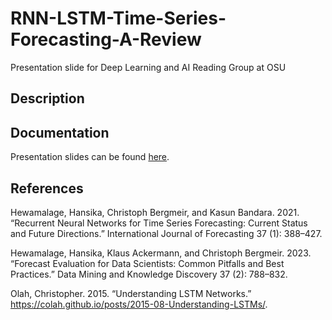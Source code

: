 # RNN-LSTM-Time-Series-Forecasting-A-Review
Presentation slide for Deep Learning and AI Reading Group at OSU

## Description

## Documentation

Presentation slides can be found [here](https://github.com/franceslinyc/RNN-LSTM-Time-Series-Forecasting-A-Review-2025/blob/main/report/lstm.pdf). 

## References

Hewamalage, Hansika, Christoph Bergmeir, and Kasun Bandara. 2021. “Recurrent Neural Networks for Time Series Forecasting: Current Status and Future Directions.” International Journal of Forecasting 37 (1): 388–427.

Hewamalage, Hansika, Klaus Ackermann, and Christoph Bergmeir. 2023. “Forecast Evaluation for Data Scientists: Common Pitfalls and Best Practices.” Data Mining and Knowledge Discovery 37 (2): 788–832.

Olah, Christopher. 2015. “Understanding LSTM Networks.” https://colah.github.io/posts/2015-08-Understanding-LSTMs/.

